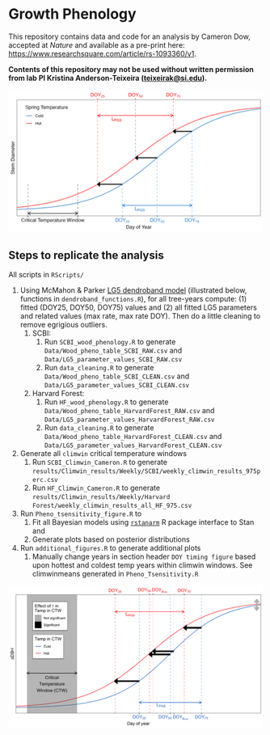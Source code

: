 # Growth Phenology

This repository contains data and code for an analysis by Cameron Dow, accepted at *Nature* and available as a pre-print here: https://www.researchsquare.com/article/rs-1093360/v1. 

**Contents of this repository may not be used without written permission from lab PI Kristina Anderson-Teixeira (teixeirak@si.edu).**

![](doc/manuscript/tables_figures/schematic_summary.png)



## Steps to replicate the analysis

All scripts in `RScripts/`

1. Using McMahon & Parker [LG5 dendroband model](https://github.com/seanmcm/RDendrom) (illustrated below, functions in `dendroband_functions.R`), for all tree-years compute: (1) fitted (DOY25, DOY50, DOY75) values and (2) all fitted LG5 parameters and related values (max rate, max rate DOY). Then do a little cleaning to remove egrigious outliers.
    1. SCBI: 
        1. Run `SCBI_wood_phenology.R` to generate `Data/Wood_pheno_table_SCBI_RAW.csv` and `Data/LG5_parameter_values_SCBI_RAW.csv`
        1. Run `data_cleaning.R` to generate `Data/Wood_pheno_table_SCBI_CLEAN.csv` and `Data/LG5_parameter_values_SCBI_CLEAN.csv`
    1. Harvard Forest:
        1. Run `HF_wood_phenology.R` to generate `Data/Wood_pheno_table_HarvardForest_RAW.csv` and `Data/LG5_parameter_values_HarvardForest_RAW.csv`
        1. Run `data_cleaning.R` to generate `Data/Wood_pheno_table_HarvardForest_CLEAN.csv` and `Data/LG5_parameter_values_HarvardForest_CLEAN.csv`
2. Generate all `climwin` critical temperature windows
    1. Run `SCBI_Climwin_Cameron.R` to generate `results/Climwin_results/Weekly/SCBI/weekly_climwin_results_975perc.csv`
    1. Run `HF_Climwin_Cameron.R` to generate `results/Climwin_results/Weekly/Harvard Forest/weekly_climwin_results_all_HF_975.csv`
3. Run `Pheno_tsensitivity_figure.R` to
    1. Fit all Bayesian models using [`rstanarm`](https://mc-stan.org/users/interfaces/rstanarm) R package interface to Stan and
    1. Generate plots based on posterior distributions
4. Run `additional_figures.R` to generate additional plots
    1. Manually change years in section header `DOY timing figure` based upon hottest and coldest temp years within climwin windows. See climwinmeans generated in             `Pheno_Tsensitivity.R`

![](doc/manuscript/tables_figures/schematic.png)
